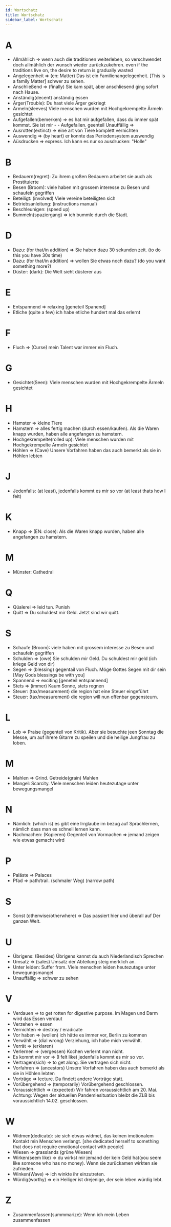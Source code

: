 ```yaml
---
id: Wortschatz
title: Wortschatz
sidebar_label: Wortschatz
---
```


# A

- Allmählich => wenn auch die traditionen weiterleben, so verschwendet doch allmählich der wunsch wieder zurückzukehren. even if the traditions live on, the desire to return is gradually wasted
- Angelegenheit => (en: Matter) Das ist ein Familienangelegenheit. [This is a family Matter]
  schwer zu sehen.
- Anschließend => (finally) Sie kam spät, aber anschliesend ging sofort nach Hause.
- Anständig(decent) anständig essen
- Ärger(Trouble): Du hast viele Ärger gekriegt
- Ärmeln(sleeves) Viele menschen wurden mit Hochgekrempelte Ärmeln gesichtet
- Aufgefallen(bemerken) => es hat mir aufgefallen, dass du immer spät kommst. Sie ist mir - - Aufgefallen. geenteil Unauffällig =>
- Ausrotten(extinct) => eine art von Tiere komplett vernichten
- Auswendig => (by heart) er konnte das Periodensystem auswendig
- Aüsdrucken => express. Ich kann es nur so ausdrucken: "Holle"

# B

- Bedauern(regret): Zu ihrem großen Bedauern arbeitet sie auch als Prostituierte
- Besen (Broom): viele haben mit grossem interesse zu Besen und schaufeln gegriffen
- Beteiligt: (involved) Viele vereine beteiligten sich
- Betriebsanleitung: (instructions manual)
- Beschleunigen: (speed up)
- Bummeln(spaziergang) => ich bummle durch die Stadt.

# D

- Dazu: (for that/in addition) => Sie haben dazu 30 sekunden zeit. (to do this you have 30s time)
- Dazu: (for that/in addition) => wollen Sie etwas noch dazu? (do you want something more?)
- Düster: (dark): Die Welt sieht düsterer aus

# E

- Entspannend => relaxing [geneteil Spanend]
- Etliche (quite a few) ich habe etliche hundert mal das erlernt

# F

- Fluch => (Curse) mein Talent war immer ein Fluch.

# G

- Gesichtet(Seen): Viele menschen wurden mit Hochgekrempelte Ärmeln gesichtet

# H

- Hamster => kleine Tiere
- Hamstern => alles fertig machen (durch essen/kaufen). Als die Waren knapp wurden, haben alle angefangen zu hamstern.
- Hochgekrempelte(rolled up): Viele menschen wurden mit Hochgekrempelte Ärmeln gesichtet
- Höhlen => (Cave) Unsere Vorfahren haben das auch bemerkt als sie in Höhlen lebten

# J

- Jedenfalls: (at least), jedenfalls kommt es mir so vor (at least thats how I felt)

# K

- Knapp => (EN: close): Als die Waren knapp wurden, haben alle angefangen zu hamstern.

# M

- Münster: Cathedral

# Q

- Qüalerei => leid tun. Punish
- Quitt => Du schuldest mir Geld. Jetzt sind wir quitt.

# S

- Schaufe (Broom): viele haben mit grossem interesse zu Besen und schaufeln gegriffen
- Schulden => (owe) Sie schulden mir Geld. Du schuldest mir geld (ich kriege Geld von dir)
- Segen => (blessing) gegentail von Fluch. Möge Gottes Segen mit dir sein [May Gods blessings be with you]
- Spannend => exciting [geneteil entspannend]
- Stets => (immer) Kaum Sonne, stets regnen
- Steuer: (tax/measurement) die region hat eine Steuer eingeführt
- Steuer: (tax/measurement) die region will nun offenbar gegensteurn.

# L

- Lob => Praise (gegenteil von Kritik). Aber sie besuchte jeen Sonntag die Messe, um auf ihrere Gitarre zu speilen und die heilige Jungfrau zu loben.

# M

- Mahlen => Grind. Getreide(grain) Mahlen
- Mangel: Scarcity. Viele menschen leiden heutezutage unter bewegungsmangel

# N

- Nämlich: (which is) es gibt eine Irrglaube im bezug auf Sprachlernen, nämlich dass man es schnell lernen kann.
- Nachmachen: (Kopieren) Gegenteil von Vormachen => jemand zeigen wie etwas gemacht wird

# P

- Paläste => Palaces
- Pfad => path/trail. (schmaler Weg) (narrow path)

# S

- Sonst (otherwise/otherwhere) => Das passiert hier und überall auf Der ganzen Welt.

# U

- Übrigens: (Besides) Übrigens kannst du auch Niederlandisch Sprechen
- Umsatz => (sales) Umsatz der Abteilung steig merklich an.
- Unter leiden: Suffer from. Viele menschen leiden heutezutage unter bewegungsmangel
- Unauffällig => schwer zu sehen

# V

- Verdauen => to get rotten for digestive purpose. Im Magen und Darm wird das Essen verdaut
- Verzehen => essen
- Vernichten => destroy / eradicate
- Vor haben => (wollen) ich hätte es immer vor, Berlin zu kommen
- Verwählt => (dial wrong) Verziehung, ich habe mich verwählt.
- Verrät => (erklaren)
- Verlernen => (vergessen) Kochen verlernt man nicht.
- Es kommt mir vor => (I felt like) jedenfalls kommt es mir so vor.
- Vertragen(sich) => to get along. Sie vertragen sich nicht.
- Vorfahren => (ancestors) Unsere Vorfahren haben das auch bemerkt als sie in Höhlen lebten
- Vorträge => lecture. Da findett andere Vorträge statt.
- Vorübergehend => (temporarily) Vorübergehend geschlossen.
- Voraussichtlich => (expected) Wir fahren voraussichtlich am 20. Mai. Achtung: Wegen der aktuellen Pandemiesituation bleibt die ZLB bis voraussichtlich 14.02. geschlossen.

# W

- Widmen(dedicate): sie sich etwas widmet, das keinen imotionalem Kontakt min Menschen verlangt. [she dedicated herself to something that does not require emotional contact with people]
- Wiesen => grasslands (grüne Wiesen)
- Wirken(seem like) => du wirkst mir jemand der kein Geld hat(you seem like someone who has no money). Wenn sie zurückamen wirkten sie zufrieden.
- Winken(Wave) => ich winkte ihr einzutreten.
- Würdig(worthy) => ein Heiliger ist drejenige, der sein leben würdig lebt.

# Z

- Zusammenfassen(summmarize): Wenn ich mein Leben zusammenfassen
